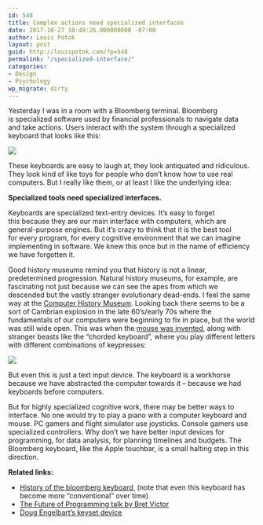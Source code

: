```yaml
---
id: 548
title: Complex actions need specialized interfaces
date: 2017-10-27 10:49:26.000000000 -07:00
author: Louis Potok
layout: post
guid: http://louispotok.com/?p=548
permalink: "/specialized-interface/"
categories:
- Design
- Psychology
wp_migrate: dirty
---
```

Yesterday I was in a room with a Bloomberg terminal. Bloomberg is specialized software used by financial professionals to navigate data and take actions. Users interact with the system through a specialized keyboard that looks like this:

![](https://data.bloomberglp.com/professional/sites/10/2013Starboard_10023431_TV-800x288.jpg) 

These keyboards are easy to laugh at, they look antiquated and ridiculous. They look kind of like toys for people who don&#8217;t know how to use real computers. But I really like them, or at least I like the underlying idea:

**Specialized tools need specialized interfaces.**

Keyboards are specialized text-entry devices. It&#8217;s easy to forget this because they are our main interface with computers, which are general-purpose engines. But it&#8217;s crazy to think that it is the best tool for every program, for every cognitive environment that we can imagine implementing in software. We knew this once but in the name of efficiency we have forgotten it.

Good history museums remind you that history is not a linear, predetermined progression. Natural history museums, for example, are fascinating not just because we can see the apes from which we descended but the vastly stranger evolutionary dead-ends. I feel the same way at the [Computer History Museum](http://www.computerhistory.org/). Looking back there seems to be a sort of Cambrian explosion in the late 60&#8217;s/early 70s where the fundamentals of our computers were beginning to fix in place, but the world was still wide open. This was when the [mouse was invented](http://www.dougengelbart.org/firsts/mouse.html), along with stranger beasts like the &#8220;chorded keyboard&#8221;, where you play different letters with different combinations of keypresses:

![](http://img.tfd.com/cde/_BAT2.JPG) 

But even this is just a text input device. The keyboard is a workhorse because we have abstracted the computer towards it &#8211; because we had keyboards before computers.

But for highly specialized cognitive work, there may be better ways to interface. No one would try to play a piano with a computer keyboard and mouse. PC gamers and flight simulator use joysticks. Console gamers use specialized controllers. Why don&#8217;t we have better input devices for programming, for data analysis, for planning timelines and budgets. The Bloomberg keyboard, like the Apple touchbar, is a small halting step in this direction.

**Related links:**

  * [History of the bloomberg keyboard ](https://www.bloomberg.com/professional/blog/look-back-bloomberg-keyboard/) (note that even this keyboard has become more &#8220;conventional&#8221; over time)
  * [The Future of Programming talk by Bret Victor](http://worrydream.com/dbx/)
  * [Doug Engelbart&#8217;s keyset device](http://dougengelbart.org/firsts/keyset.html)